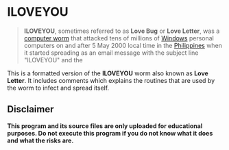 # ILOVEYOU

> **ILOVEYOU**, sometimes referred to as **Love Bug** or **Love Letter**, was a
> [computer worm](https://en.wikipedia.org/wiki/Computer_worm) that attacked
> tens of millions of [Windows](https://en.wikipedia.org/wiki/Microsoft_Windows)
> personal computers on and after 5 May 2000 local time in the
> [Philippines](https://en.wikipedia.org/wiki/Philippines) when it started
> spreading as an email message with the subject line "ILOVEYOU" and the

This is a formatted version of the **ILOVEYOU** worm also known as **Love
Letter**. It includes comments which explains the routines that are used by the
worm to infect and spread itself.

## Disclaimer

**This program and its source files are only uploaded for educational purposes.
Do not execute this program if you do not know what it does and what the risks
are.**

